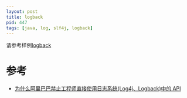 ```yaml
---
layout: post
title: logback
pid: 447
tags: [java, log, slf4j, logback]
---
```


请参考样例[logback](https://github.com/baoguoding/logback.git)


# 参考
+ [为什么阿里巴巴禁止工程师直接使用日志系统(Log4j、Logback)中的 API](https://mp.weixin.qq.com/s/vCixKVXys5nTTcQQnzrs3w)